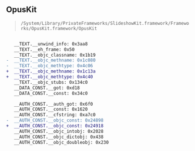 ## OpusKit

> `/System/Library/PrivateFrameworks/SlideshowKit.framework/Frameworks/OpusKit.framework/OpusKit`

```diff

   __TEXT.__unwind_info: 0x3aa8
   __TEXT.__eh_frame: 0x50
   __TEXT.__objc_classname: 0x1b19
-  __TEXT.__objc_methname: 0x1c080
-  __TEXT.__objc_methtype: 0x4c06
+  __TEXT.__objc_methname: 0x1c13a
+  __TEXT.__objc_methtype: 0x4c40
   __TEXT.__objc_stubs: 0x134c0
   __DATA_CONST.__got: 0xd18
   __DATA_CONST.__const: 0x34c0

   __AUTH_CONST.__auth_got: 0x6f0
   __AUTH_CONST.__const: 0x1620
   __AUTH_CONST.__cfstring: 0xa7c0
-  __AUTH_CONST.__objc_const: 0x24898
+  __AUTH_CONST.__objc_const: 0x24918
   __AUTH_CONST.__objc_intobj: 0x2028
   __AUTH_CONST.__objc_dictobj: 0x438
   __AUTH_CONST.__objc_doubleobj: 0x230

```
